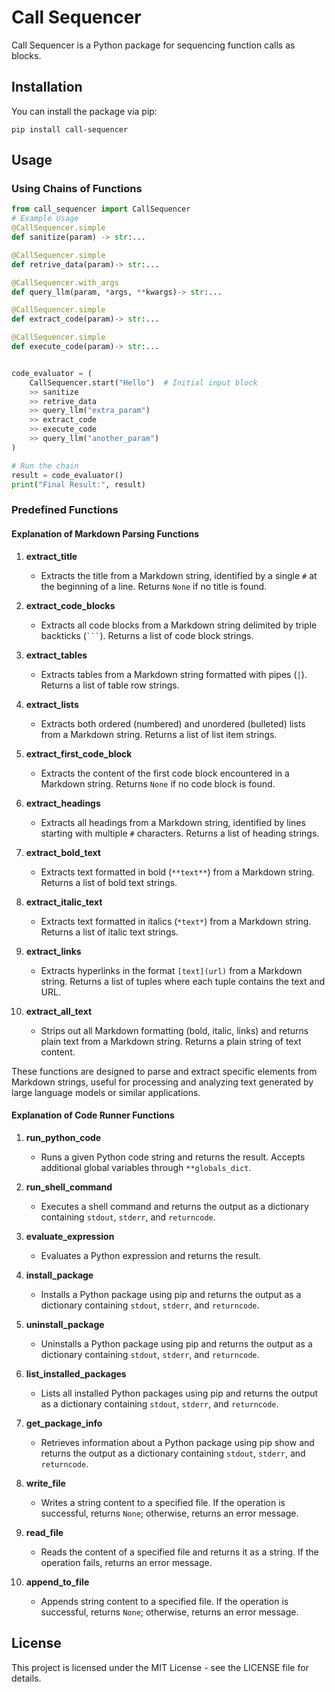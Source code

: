# Call Sequencer

Call Sequencer is a Python package for sequencing function calls as blocks.

## Installation

You can install the package via pip:

```
pip install call-sequencer
```

## Usage

### Using Chains of Functions

```python
from call_sequencer import CallSequencer
# Example Usage
@CallSequencer.simple
def sanitize(param) -> str:...

@CallSequencer.simple
def retrive_data(param)-> str:...

@CallSequencer.with_args
def query_llm(param, *args, **kwargs)-> str:...

@CallSequencer.simple
def extract_code(param)-> str:...

@CallSequencer.simple
def execute_code(param)-> str:...


code_evaluator = (
    CallSequencer.start("Hello")  # Initial input block
    >> sanitize
    >> retrive_data
    >> query_llm("extra_param")
    >> extract_code
    >> execute_code
    >> query_llm("another_param")
)

# Run the chain
result = code_evaluator()
print("Final Result:", result)

```

### Predefined Functions
#### Explanation of Markdown Parsing Functions

1. **extract_title**
   - Extracts the title from a Markdown string, identified by a single `#` at the beginning of a line. Returns `None` if no title is found.

2. **extract_code_blocks**
   - Extracts all code blocks from a Markdown string delimited by triple backticks (` ``` `). Returns a list of code block strings.

3. **extract_tables**
   - Extracts tables from a Markdown string formatted with pipes (`|`). Returns a list of table row strings.

4. **extract_lists**
   - Extracts both ordered (numbered) and unordered (bulleted) lists from a Markdown string. Returns a list of list item strings.

5. **extract_first_code_block**
   - Extracts the content of the first code block encountered in a Markdown string. Returns `None` if no code block is found.

6. **extract_headings**
   - Extracts all headings from a Markdown string, identified by lines starting with multiple `#` characters. Returns a list of heading strings.

7. **extract_bold_text**
   - Extracts text formatted in bold (`**text**`) from a Markdown string. Returns a list of bold text strings.

8. **extract_italic_text**
   - Extracts text formatted in italics (`*text*`) from a Markdown string. Returns a list of italic text strings.

9. **extract_links**
   - Extracts hyperlinks in the format `[text](url)` from a Markdown string. Returns a list of tuples where each tuple contains the text and URL.

10. **extract_all_text**
    - Strips out all Markdown formatting (bold, italic, links) and returns plain text from a Markdown string. Returns a plain string of text content.
   
These functions are designed to parse and extract specific elements from Markdown strings, useful for processing and analyzing text generated by large language models or similar applications.


#### Explanation of Code Runner Functions

1. **run_python_code**
   - Runs a given Python code string and returns the result. Accepts additional global variables through `**globals_dict`.

2. **run_shell_command**
   - Executes a shell command and returns the output as a dictionary containing `stdout`, `stderr`, and `returncode`.

3. **evaluate_expression**
   - Evaluates a Python expression and returns the result.

4. **install_package**
   - Installs a Python package using pip and returns the output as a dictionary containing `stdout`, `stderr`, and `returncode`.

5. **uninstall_package**
   - Uninstalls a Python package using pip and returns the output as a dictionary containing `stdout`, `stderr`, and `returncode`.

6. **list_installed_packages**
   - Lists all installed Python packages using pip and returns the output as a dictionary containing `stdout`, `stderr`, and `returncode`.

7. **get_package_info**
   - Retrieves information about a Python package using pip show and returns the output as a dictionary containing `stdout`, `stderr`, and `returncode`.

8. **write_file**
   - Writes a string content to a specified file. If the operation is successful, returns `None`; otherwise, returns an error message.

9. **read_file**
   - Reads the content of a specified file and returns it as a string. If the operation fails, returns an error message.

10. **append_to_file**
    - Appends string content to a specified file. If the operation is successful, returns `None`; otherwise, returns an error message.


## License

This project is licensed under the MIT License - see the LICENSE file for details.
